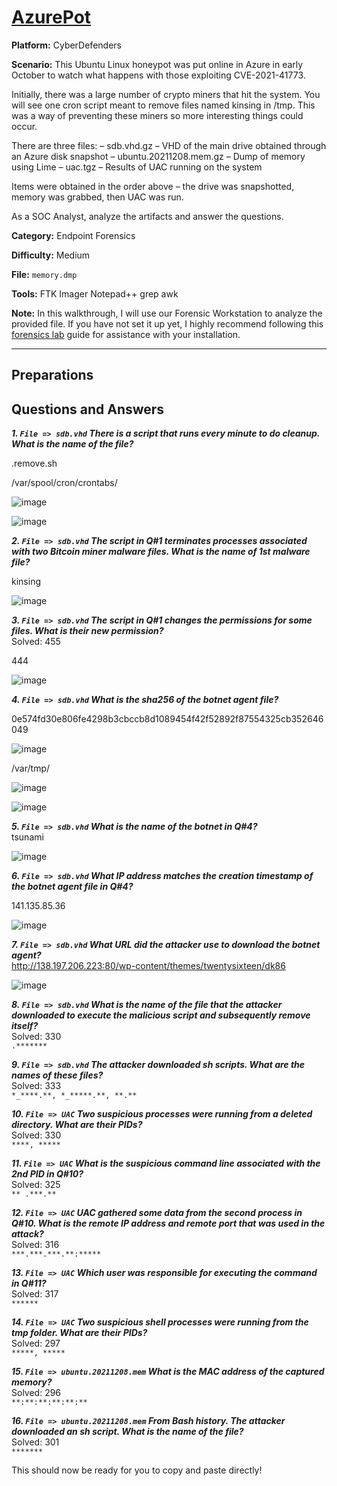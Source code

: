 # <a href="https://cyberdefenders.org/blueteam-ctf-challenges/azurepot/">AzurePot</a>

**Platform:** CyberDefenders

**Scenario:** This Ubuntu Linux honeypot was put online in Azure in early October to watch what happens with those exploiting CVE-2021-41773.

Initially, there was a large number of crypto miners that hit the system. You will see one cron script meant to remove files named kinsing in /tmp. This was a way of preventing these miners so more interesting things could occur.

There are three files:
    – sdb.vhd.gz – VHD of the main drive obtained through an Azure disk snapshot 
    – ubuntu.20211208.mem.gz – Dump of memory using Lime
    – uac.tgz – Results of UAC running on the system

Items were obtained in the order above – the drive was snapshotted, memory was grabbed, then UAC was run.

As a SOC Analyst, analyze the artifacts and answer the questions.

**Category:** Endpoint Forensics

**Difficulty:** Medium

**File:** `memory.dmp`

**Tools:** 
FTK Imager
Notepad++
grep
awk

**Note:** In this walkthrough, I will use our Forensic Workstation to analyze the provided file. If you have not set it up yet, I highly recommend following this [forensics lab](https://github.com/mmhgwyjs/forensics-lab/blob/main/README.md) guide for assistance with your installation.

---

## **Preparations**


## **Questions and Answers**

***1. `File => sdb.vhd` There is a script that runs every minute to do cleanup. What is the name of the file?***  

.remove.sh

/var/spool/cron/crontabs/

![image](https://github.com/user-attachments/assets/034c20d6-b8af-45b8-aa9f-208fd6cb53c3)

![image](https://github.com/user-attachments/assets/0d288c15-92c5-4af3-a5dd-85dc0ae1ce49)

***2. `File => sdb.vhd` The script in Q#1 terminates processes associated with two Bitcoin miner malware files. What is the name of 1st malware file?***  

kinsing

![image](https://github.com/user-attachments/assets/63a16bb6-f8b2-404a-a36a-b9cea01553a4)


***3. `File => sdb.vhd` The script in Q#1 changes the permissions for some files. What is their new permission?***  
Solved: 455  

444

![image](https://github.com/user-attachments/assets/77505a86-1bd9-4b3d-b9d5-d85fa695604e)

***4. `File => sdb.vhd` What is the sha256 of the botnet agent file?***  

0e574fd30e806fe4298b3cbccb8d1089454f42f52892f87554325cb352646049

![image](https://github.com/user-attachments/assets/a1694423-f439-47c4-b424-183d7c89969d)

/var/tmp/

![image](https://github.com/user-attachments/assets/03b361e1-96d5-444b-a54e-9b03b92722ab)

![image](https://github.com/user-attachments/assets/5bb39add-03b0-47e9-be42-d9fb1b691815)

***5. `File => sdb.vhd` What is the name of the botnet in Q#4?***  
tsunami

![image](https://github.com/user-attachments/assets/43620eb7-4797-4cc0-915d-041c792b7bf7)

***6. `File => sdb.vhd` What IP address matches the creation timestamp of the botnet agent file in Q#4?***  

141.135.85.36

![image](https://github.com/user-attachments/assets/1dad7550-b2e6-48fc-87e3-da0e3e778933)


***7. `File => sdb.vhd` What URL did the attacker use to download the botnet agent?***  
http://138.197.206.223:80/wp-content/themes/twentysixteen/dk86

![image](https://github.com/user-attachments/assets/1d5de8b2-2265-42d5-8547-361cccac538b)

***8. `File => sdb.vhd` What is the name of the file that the attacker downloaded to execute the malicious script and subsequently remove itself?***  
Solved: 330  
`.*******`  

***9. `File => sdb.vhd` The attacker downloaded sh scripts. What are the names of these files?***  
Solved: 333  
`*_****.**, *_*****.**, **.**`  

***10. `File => UAC` Two suspicious processes were running from a deleted directory. What are their PIDs?***  
Solved: 330  
`****, *****`  

***11. `File => UAC` What is the suspicious command line associated with the 2nd PID in Q#10?***  
Solved: 325  
`** .***.**`  

***12. `File => UAC` UAC gathered some data from the second process in Q#10. What is the remote IP address and remote port that was used in the attack?***  
Solved: 316  
`***.***.***.**:*****`  

***13. `File => UAC` Which user was responsible for executing the command in Q#11?***  
Solved: 317  
`******`  

***14. `File => UAC` Two suspicious shell processes were running from the tmp folder. What are their PIDs?***  
Solved: 297  
`*****, *****`  

***15. `File => ubuntu.20211208.mem` What is the MAC address of the captured memory?***  
Solved: 296  
`**:**:**:**:**:**`  

***16. `File => ubuntu.20211208.mem` From Bash history. The attacker downloaded an sh script. What is the name of the file?***  
Solved: 301  
`*******`  


This should now be ready for you to copy and paste directly!
